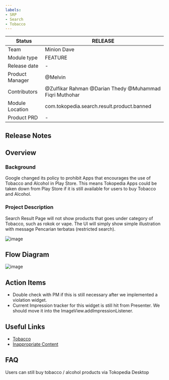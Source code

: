 ```yaml
---
labels:
- SRP
- Search
- Tobacco
---
```

<!--left header table-->
| **Status** | <!--start status:Green-->RELEASE<!--end status--> |
| --- | --- |
| Team | Minion Dave |
| Module type | <!--start status:Yellow-->FEATURE<!--end status--> |
| Release date | - |
| Product Manager | @Melvin |
| Contributors | @Zulfikar Rahman @Darian Thedy @Muhammad Fiqri Muthohar |
| Module Location | com.tokopedia.search.result.product.banned |
| Product PRD | - |

<!--toc-->
## Release Notes


## Overview

### Background
Google changed its policy to prohibit Apps that encourages the use of Tobacco and Alcohol in Play Store. This means Tokopedia Apps could be taken down from Play Store if it is still available for users to buy Tobacco and Alcohol.

### Project Description
Search Result Page will not show products that goes under category of Tobacco, such as rokok or vape. The UI will simply show simple illustration with message Pencarian terbatas (restricted search).

![image](https://docs-android.tokopedia.net/images/docs/search/bannedproducts/description.png)

## Flow Diagram
![image](https://docs-android.tokopedia.net/images/docs/search/bannedproducts/diagram.png)


## Action Items

- Double check with PM if this is still necessary after we implemented a violation widget.
- Current Impression tracker for this widget is still hit from Presenter. We should move it into the ImageView.addImpressionListener.


## Useful Links
- [Tobacco](https://support.google.com/googleplay/android-developer/answer/6161122?hl=en)
- [Inappropriate Content](https://support.google.com/googleplay/android-developer/answer/9878810)


## FAQ
<!--start expand:How can users buy tobacco / alcohol products in Tokopedia?-->
Users can still buy tobacco / alcohol products via Tokopedia Desktop
<!--end expand-->
